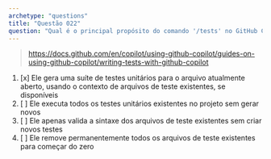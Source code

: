 ```yaml
---
archetype: "questions"
title: "Questão 022"
question: "Qual é o principal propósito do comando '/tests' no GitHub Copilot?"
---
```


> https://docs.github.com/en/copilot/using-github-copilot/guides-on-using-github-copilot/writing-tests-with-github-copilot
1. [x] Ele gera uma suíte de testes unitários para o arquivo atualmente aberto, usando o contexto de arquivos de teste existentes, se disponíveis
1. [ ] Ele executa todos os testes unitários existentes no projeto sem gerar novos
1. [ ] Ele apenas valida a sintaxe dos arquivos de teste existentes sem criar novos testes
1. [ ] Ele remove permanentemente todos os arquivos de teste existentes para começar do zero
